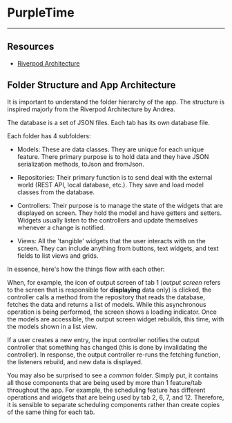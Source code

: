 # PurpleTime

---

## Resources 

- [Riverpod Architecture](https://codewithandrea.com/articles/flutter-app-architecture-riverpod-introduction/)

## Folder Structure and App Architecture

It is important to understand the folder hierarchy of the app. The structure is inspired majorly from the Riverpod Architecture by Andrea. 

The database is a set of JSON files. Each tab has its own database file.

Each folder has 4 subfolders: 

- Models: These are data classes. They are unique for each unique feature. There primary purpose is to hold data and they have JSON serialization methods, toJson and fromJson. 

- Repositories: Their primary function is to send deal with the external world (REST API, local database, etc.). They save and load model classes from the database. 

- Controllers: Their purpose is to manage the state of the widgets that are displayed on screen. They hold the model and have getters and setters. Widgets usually listen to the controllers and update themselves whenever a change is notified. 

- Views: All the 'tangible' widgets that the user interacts with on the screen. They can include anything from buttons, text widgets, and text fields to list views and grids.

In essence, here's how the things flow with each other: 

When, for example, the icon of output screen of tab 1 (*output screen* refers to the screen that is responsible for **displaying** data only) is clicked, the controller calls a method from the repository that reads the database, fetches the data and returns a list of models. While this asynchronous operation is being performed, the screen shows a loading indicator. Once the models are accessible, the output screen widget rebuilds, this time, with the models shown in a list view.

If a user creates a new entry, the input controller notifies the output controller that something has changed (this is done by invalidating the controller). In response, the output controller re-runs the fetching function, the listeners rebuild, and new data is displayed.

You may also be surprised to see a *common* folder. Simply put, it contains all those components that are being used by more than 1 feature/tab throughout the app. For example, the scheduling feature has different operations and widgets that are being used by tab 2, 6, 7, and 12. Therefore, it is sensible to separate scheduling components rather than create copies of the same thing for each tab.